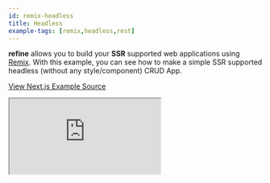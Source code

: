 ```yaml
---
id: remix-headless
title: Headless
example-tags: [remix,headless,rest]
---
```


**refine** allows you to build your **SSR** supported web applications using [Remix](https://remix.run/). With this example, you can see how to make a simple SSR supported headless (without any style/component) CRUD App.



[View Next.js Example Source](https://github.com/pankod/refine/tree/master/examples/remix/headless)

<iframe loading="lazy" src="https://stackblitz.com//github/pankod/refine/tree/master/examples/remix/headless/?embed=1&view=preview&theme=dark&preset=node"
style={{width: "100%", height:"80vh", border: "0px", borderRadius: "8px", overflow:"hidden"}}
    title="refine-remix-headless-example"
></iframe>
